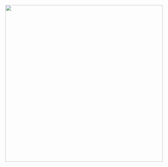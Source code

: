 <p align="center">

  <img src="https://cdn.jsdelivr.net/gh/AppleisTasty/Materials/Titlelogo.svg" width="500">

</p>

